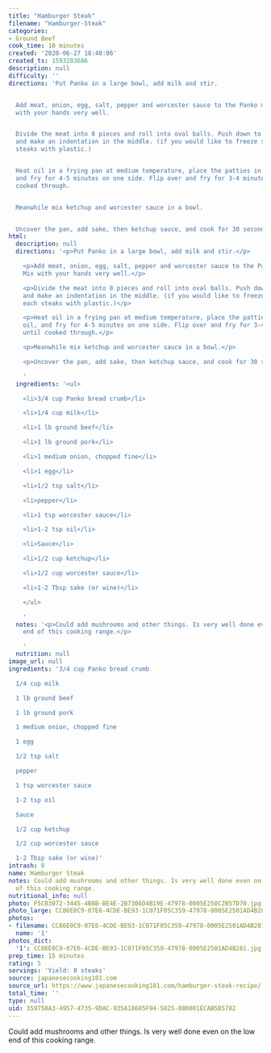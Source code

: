 ```yaml
---
title: "Hamburger Steak"
filename: "Hamburger-Steak"
categories:
- Ground Beef
cook_time: 10 minutes
created: '2020-06-27 18:48:06'
created_ts: 1593283686
description: null
difficulty: ''
directions: 'Put Panko in a large bowl, add milk and stir.


  Add meat, onion, egg, salt, pepper and worcester sauce to the Panko mixture. Mix
  with your hands very well.


  Divide the meat into 8 pieces and roll into oval balls. Push down to flat steaks
  and make an indentation in the middle. (if you would like to freeze some, wrap each
  steaks with plastic.)


  Heat oil in a frying pan at medium temperature, place the patties in the hot oil,
  and fry for 4-5 minutes on one side. Flip over and fry for 3-4 minutes covered until
  cooked through.


  Meanwhile mix ketchup and worcester sauce in a bowl.


  Uncover the pan, add sake, then ketchup sauce, and cook for 30 seconds.'
html:
  description: null
  directions: '<p>Put Panko in a large bowl, add milk and stir.</p>

    <p>Add meat, onion, egg, salt, pepper and worcester sauce to the Panko mixture.
    Mix with your hands very well.</p>

    <p>Divide the meat into 8 pieces and roll into oval balls. Push down to flat steaks
    and make an indentation in the middle. (if you would like to freeze some, wrap
    each steaks with plastic.)</p>

    <p>Heat oil in a frying pan at medium temperature, place the patties in the hot
    oil, and fry for 4-5 minutes on one side. Flip over and fry for 3-4 minutes covered
    until cooked through.</p>

    <p>Meanwhile mix ketchup and worcester sauce in a bowl.</p>

    <p>Uncover the pan, add sake, then ketchup sauce, and cook for 30 seconds.</p>

    '
  ingredients: '<ul>

    <li>3/4 cup Panko bread crumb</li>

    <li>1/4 cup milk</li>

    <li>1 lb ground beef</li>

    <li>1 lb ground pork</li>

    <li>1 medium onion, chopped fine</li>

    <li>1 egg</li>

    <li>1/2 tsp salt</li>

    <li>pepper</li>

    <li>1 tsp worcester sauce</li>

    <li>1-2 tsp oil</li>

    <li>Sauce</li>

    <li>1/2 cup ketchup</li>

    <li>1/2 cup worcester sauce</li>

    <li>1-2 Tbsp sake (or wine)</li>

    </ul>

    '
  notes: '<p>Could add mushrooms and other things. Is very well done even on the low
    end of this cooking range.</p>

    '
  nutrition: null
image_url: null
ingredients: '3/4 cup Panko bread crumb

  1/4 cup milk

  1 lb ground beef

  1 lb ground pork

  1 medium onion, chopped fine

  1 egg

  1/2 tsp salt

  pepper

  1 tsp worcester sauce

  1-2 tsp oil

  Sauce

  1/2 cup ketchup

  1/2 cup worcester sauce

  1-2 Tbsp sake (or wine)'
intrash: 0
name: Hamburger Steak
notes: Could add mushrooms and other things. Is very well done even on the low end
  of this cooking range.
nutritional_info: null
photo: F5C03072-3445-4B8B-BE4E-2B7306D4B19E-47978-0005E250C2B57D70.jpg
photo_large: CC86E0C9-07E6-4CDE-BE93-1C071F05C359-47978-0005E2501AD4B281.jpg
photos:
- filename: CC86E0C9-07E6-4CDE-BE93-1C071F05C359-47978-0005E2501AD4B281.jpg
  name: '1'
photos_dict:
  '1': CC86E0C9-07E6-4CDE-BE93-1C071F05C359-47978-0005E2501AD4B281.jpg
prep_time: 15 minutes
rating: 5
servings: 'Yield: 8 steaks'
source: japanesecooking101.com
source_url: https://www.japanesecooking101.com/hamburger-steak-recipe/
total_time: ''
type: null
uid: 359750A3-4957-4735-9DAC-935A18605F94-5025-000001ECAB5B5782
---
```

Could add mushrooms and other things. Is very well done even on the low end of this cooking range.
